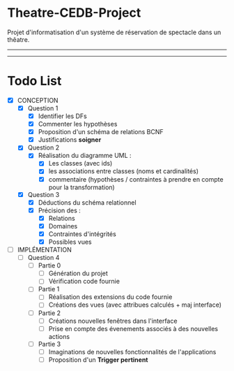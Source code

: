 # Theatre-CEDB-Project

Projet d'informatisation d'un système de réservation de spectacle dans un thêatre.

---



---

# Todo List

- [x] CONCEPTION
  - [x] Question 1
    - [x] Identifier les DFs
    - [x] Commenter les hypothèses
    - [x] Proposition d'un schéma de relations BCNF
    - [x] Justifications **soigner**
  - [x] Question 2
    - [x] Réalisation du diagramme UML :
      - [x] Les classes (avec ids)
      - [x] les associations entre classes (noms et cardinalités)
      - [x] commentaire (hypothèses / contraintes à prendre en compte pour la transformation)
  - [x] Question 3
    - [x] Déductions du schéma relationnel
    - [x] Précision des :
      - [x] Relations
      - [x] Domaines
      - [x] Contraintes d'intégrités
      - [x] Possibles vues
- [ ] IMPLÉMENTATION
  - [ ] Question 4
    - [ ] Partie 0
      - [ ] Génération du projet
      - [ ] Vérification code fournie
    - [ ] Partie 1
      - [ ] Réalisation des extensions du code fournie
      - [ ] Créations des vues (avec attribues calculés + maj interface)
    - [ ] Partie 2
      - [ ] Créations nouvelles fenêtres dans l'interface
      - [ ] Prise en compte des évenements associés à des nouvelles actions
    - [ ] Partie 3
      - [ ] Imaginations de nouvelles fonctionnalités de l'applications
      - [ ] Proposition d'un **Trigger pertinent**

